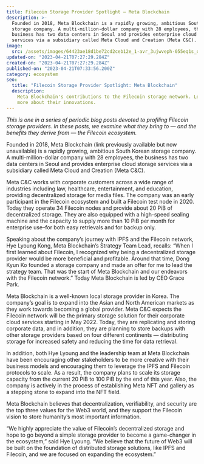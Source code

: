 ```yaml
---
title: Filecoin Storage Provider Spotlight — Meta Blockchain
description: >-
  Founded in 2018, Meta Blockchain is a rapidly growing, ambitious South Korean
  storage company. A multi-million-dollar company with 28 employees, the
  business has two data centers in Seoul and provides enterprise cloud storage
  services via a subsidiary called Meta Cloud and Creation (Meta C&C).
image:
  src: /assets/images/64423ae18d1be72cd2ceb12e_1-avr_3ujwveph-055eq1s_q.png
updated-on: "2023-04-21T07:27:29.284Z"
created-on: "2023-04-21T07:27:29.284Z"
published-on: "2023-04-21T07:33:56.200Z"
category: ecosystem
seo:
  title: "Filecoin Storage Provider Spotlight: Meta Blockchain"
  description:
    Meta Blockchain's contributions to the Filecoin storage network. Learn
    more about their innovations.
---
```


_This is one in a series of periodic blog posts devoted to profiling Filecoin storage providers. In these posts, we examine what they bring to — and the benefits they derive from — the Filecoin ecosystem._

Founded in 2018, Meta Blockchain (link previously available but now unavailable) is a rapidly growing, ambitious South Korean storage company. A multi-million-dollar company with 28 employees, the business has two data centers in Seoul and provides enterprise cloud storage services via a subsidiary called Meta Cloud and Creation (Meta C&C).

Meta C&C works with corporate customers across a wide range of industries including law, healthcare, entertainment, and education, providing decentralized storage for media files. The company was an early participant in the Filecoin ecosystem and built a Filecoin test node in 2020. Today they operate 34 Filecoin nodes and provide about 20 PiB of decentralized storage. They are also equipped with a high-speed sealing machine and the capacity to supply more than 10 PiB per month for enterprise use–for both easy retrievals and for backup only.

Speaking about the company’s journey with IPFS and the Filecoin network, Hye Lyoung Kong, Meta Blockchain’s Strategy Team Lead, recalls: “When I first learned about Filecoin, I recognized why being a decentralized storage provider would be more beneficial and profitable. Around that time, Dong Kyun Ko founded a storage company and made an offer for me to lead the strategy team. That was the start of Meta Blockchain and our endeavors with the Filecoin network.” Today Meta Blockchain is led by CEO Grace Park.

Meta Blockchain is a well-known local storage provider in Korea. The company’s goal is to expand into the Asian and North American markets as they work towards becoming a global provider. Meta C&C expects the Filecoin network will be the primary storage solution for their corporate cloud services starting in May 2022. Today, they are replicating and storing corporate data, and in addition, they are planning to store backups with other storage providers based on four different continents — distributing storage for increased safety and reducing the time for data retrieval.

In addition, both Hye Lyoung and the leadership team at Meta Blockchain have been encouraging other stakeholders to be more creative with their business models and encouraging them to leverage the IPFS and Filecoin protocols to scale. As a result, the company plans to scale its storage capacity from the current 20 PiB to 100 PiB by the end of this year. Also, the company is actively in the process of establishing Meta NFT and gallery as a stepping stone to expand into the NFT field.

Meta Blockchain believes that decentralization, verifiability, and security are the top three values for the Web3 world, and they support the Filecoin vision to store humanity’s most important information.

“We highly appreciate the value of Filecoin’s decentralized storage and hope to go beyond a simple storage provider to become a game-changer in the ecosystem,” said Hye Lyoung. “We believe that the future of Web3 will be built on the foundation of distributed storage solutions, like IPFS and Filecoin, and we are focused on expanding the ecosystem.”
